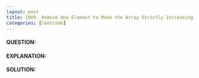 ```yaml
---
layout: post
title: 1909. Remove One Element to Make the Array Strictly Increasing
categories: [leetcode]
---
```

#### QUESTION:

#### EXPLANATION:

#### SOLUTION:
```java
```
